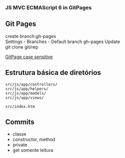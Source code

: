 ### JS MVC ECMAScript 6 in GitPages
## Git Pages
create branch:gh-pages  
Settings - Branches - Default branch gh-pages Update  
git clone git/rep  

[GitPage case sensitive](https://danieljustino79.github.io/js-mvc-es6/src/index.htm)  

 ## Estrutura básica de diretórios
 ```
 src/js/app/controllers/
 src/js/app/helpers/
 src/js/app/models/
 src/js/app/views/
 
 src/index.htm
 ``` 

 ## Commits
* classe
* constructor, method
* private 
* get somente leitura